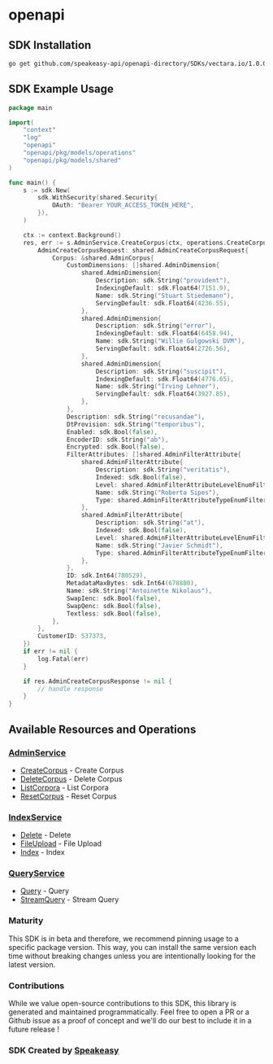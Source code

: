 # openapi

<!-- Start SDK Installation -->
## SDK Installation

```bash
go get github.com/speakeasy-api/openapi-directory/SDKs/vectara.io/1.0.0/go
```
<!-- End SDK Installation -->

## SDK Example Usage
<!-- Start SDK Example Usage -->
```go
package main

import(
	"context"
	"log"
	"openapi"
	"openapi/pkg/models/operations"
	"openapi/pkg/models/shared"
)

func main() {
    s := sdk.New(
        sdk.WithSecurity(shared.Security{
            OAuth: "Bearer YOUR_ACCESS_TOKEN_HERE",
        }),
    )

    ctx := context.Background()
    res, err := s.AdminService.CreateCorpus(ctx, operations.CreateCorpusRequest{
        AdminCreateCorpusRequest: shared.AdminCreateCorpusRequest{
            Corpus: &shared.AdminCorpus{
                CustomDimensions: []shared.AdminDimension{
                    shared.AdminDimension{
                        Description: sdk.String("provident"),
                        IndexingDefault: sdk.Float64(7151.9),
                        Name: sdk.String("Stuart Stiedemann"),
                        ServingDefault: sdk.Float64(4236.55),
                    },
                    shared.AdminDimension{
                        Description: sdk.String("error"),
                        IndexingDefault: sdk.Float64(6458.94),
                        Name: sdk.String("Willie Gulgowski DVM"),
                        ServingDefault: sdk.Float64(2726.56),
                    },
                    shared.AdminDimension{
                        Description: sdk.String("suscipit"),
                        IndexingDefault: sdk.Float64(4776.65),
                        Name: sdk.String("Irving Lehner"),
                        ServingDefault: sdk.Float64(3927.85),
                    },
                },
                Description: sdk.String("recusandae"),
                DtProvision: sdk.String("temporibus"),
                Enabled: sdk.Bool(false),
                EncoderID: sdk.String("ab"),
                Encrypted: sdk.Bool(false),
                FilterAttributes: []shared.AdminFilterAttribute{
                    shared.AdminFilterAttribute{
                        Description: sdk.String("veritatis"),
                        Indexed: sdk.Bool(false),
                        Level: shared.AdminFilterAttributeLevelEnumFilterAttributeLevelDocument.ToPointer(),
                        Name: sdk.String("Roberta Sipes"),
                        Type: shared.AdminFilterAttributeTypeEnumFilterAttributeTypeUndefined.ToPointer(),
                    },
                    shared.AdminFilterAttribute{
                        Description: sdk.String("at"),
                        Indexed: sdk.Bool(false),
                        Level: shared.AdminFilterAttributeLevelEnumFilterAttributeLevelDocumentPart.ToPointer(),
                        Name: sdk.String("Javier Schmidt"),
                        Type: shared.AdminFilterAttributeTypeEnumFilterAttributeTypeReal.ToPointer(),
                    },
                },
                ID: sdk.Int64(780529),
                MetadataMaxBytes: sdk.Int64(678880),
                Name: sdk.String("Antoinette Nikolaus"),
                SwapIenc: sdk.Bool(false),
                SwapQenc: sdk.Bool(false),
                Textless: sdk.Bool(false),
            },
        },
        CustomerID: 537373,
    })
    if err != nil {
        log.Fatal(err)
    }

    if res.AdminCreateCorpusResponse != nil {
        // handle response
    }
}
```
<!-- End SDK Example Usage -->

<!-- Start SDK Available Operations -->
## Available Resources and Operations


### [AdminService](docs/adminservice/README.md)

* [CreateCorpus](docs/adminservice/README.md#createcorpus) - Create Corpus
* [DeleteCorpus](docs/adminservice/README.md#deletecorpus) - Delete Corpus
* [ListCorpora](docs/adminservice/README.md#listcorpora) - List Corpora
* [ResetCorpus](docs/adminservice/README.md#resetcorpus) - Reset Corpus

### [IndexService](docs/indexservice/README.md)

* [Delete](docs/indexservice/README.md#delete) - Delete
* [FileUpload](docs/indexservice/README.md#fileupload) - File Upload
* [Index](docs/indexservice/README.md#index) - Index

### [QueryService](docs/queryservice/README.md)

* [Query](docs/queryservice/README.md#query) - Query
* [StreamQuery](docs/queryservice/README.md#streamquery) - Stream Query
<!-- End SDK Available Operations -->

### Maturity

This SDK is in beta and therefore, we recommend pinning usage to a specific package version.
This way, you can install the same version each time without breaking changes unless you are intentionally
looking for the latest version.

### Contributions

While we value open-source contributions to this SDK, this library is generated and maintained programmatically.
Feel free to open a PR or a Github issue as a proof of concept and we'll do our best to include it in a future release !

### SDK Created by [Speakeasy](https://docs.speakeasyapi.dev/docs/using-speakeasy/client-sdks)
